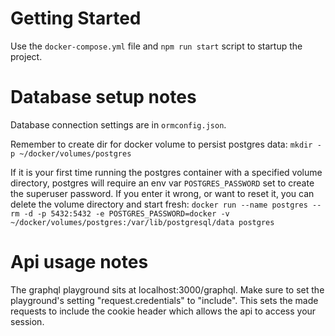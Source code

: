 # Getting Started

Use the `docker-compose.yml` file and `npm run start` script to startup the project.

# Database setup notes

Database connection settings are in `ormconfig.json`.

Remember to create dir for docker volume to persist postgres data: `mkdir -p ~/docker/volumes/postgres`

If it is your first time running the postgres container with a specified volume directory, postgres will require an env var `POSTGRES_PASSWORD` set to create the superuser password. If you enter it wrong, or want to reset it, you can delete the volume directory and start fresh: `docker run --name postgres --rm -d -p 5432:5432 -e POSTGRES_PASSWORD=docker -v ~/docker/volumes/postgres:/var/lib/postgresql/data postgres`

# Api usage notes

The graphql playground sits at localhost:3000/graphql. Make sure to set the playground's setting "request.credentials" to "include". This sets the made requests to include the cookie header which allows the api to access your session.
